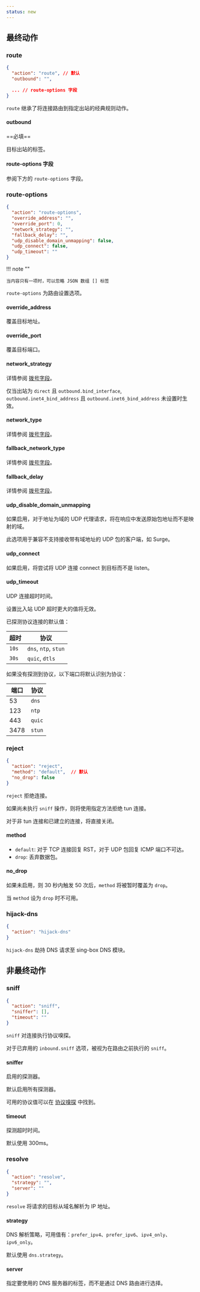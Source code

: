 ```yaml
---
status: new
---
```


## 最终动作

### route

```json
{
  "action": "route", // 默认
  "outbound": "",
  
  ... // route-options 字段
}
```

`route` 继承了将连接路由到指定出站的经典规则动作。

#### outbound

==必填==

目标出站的标签。

#### route-options 字段

参阅下方的 `route-options` 字段。

### route-options

```json
{
  "action": "route-options",
  "override_address": "",
  "override_port": 0,
  "network_strategy": "",
  "fallback_delay": "",
  "udp_disable_domain_unmapping": false,
  "udp_connect": false,
  "udp_timeout": ""
}
```

!!! note ""

    当内容只有一项时，可以忽略 JSON 数组 [] 标签

`route-options` 为路由设置选项。

#### override_address

覆盖目标地址。

#### override_port

覆盖目标端口。

#### network_strategy

详情参阅 [拨号字段](/configuration/shared/dial/#network_strategy)。

仅当出站为 `direct` 且 `outbound.bind_interface`, `outbound.inet4_bind_address`
且 `outbound.inet6_bind_address` 未设置时生效。

#### network_type

详情参阅 [拨号字段](/configuration/shared/dial/#network_type)。

#### fallback_network_type

详情参阅 [拨号字段](/configuration/shared/dial/#fallback_network_type)。

#### fallback_delay

详情参阅 [拨号字段](/configuration/shared/dial/#fallback_delay)。

#### udp_disable_domain_unmapping

如果启用，对于地址为域的 UDP 代理请求，将在响应中发送原始包地址而不是映射的域。

此选项用于兼容不支持接收带有域地址的 UDP 包的客户端，如 Surge。

#### udp_connect

如果启用，将尝试将 UDP 连接 connect 到目标而不是 listen。

#### udp_timeout

UDP 连接超时时间。

设置比入站 UDP 超时更大的值将无效。

已探测协议连接的默认值：

| 超时    | 协议                   |
|-------|----------------------|
| `10s` | `dns`, `ntp`, `stun` |
| `30s` | `quic`, `dtls`       |

如果没有探测到协议，以下端口将默认识别为协议：

| 端口   | 协议     |
|------|--------|
| 53   | `dns`  |
| 123  | `ntp`  |
| 443  | `quic` |
| 3478 | `stun` |

### reject

```json
{
  "action": "reject",
  "method": "default",  // 默认
  "no_drop": false
}
```

`reject` 拒绝连接。

如果尚未执行 `sniff` 操作，则将使用指定方法拒绝 tun 连接。

对于非 tun 连接和已建立的连接，将直接关闭。

#### method

- `default`: 对于 TCP 连接回复 RST，对于 UDP 包回复 ICMP 端口不可达。
- `drop`: 丢弃数据包。

#### no_drop

如果未启用，则 30 秒内触发 50 次后，`method` 将被暂时覆盖为 `drop`。

当 `method` 设为 `drop` 时不可用。

### hijack-dns

```json
{
  "action": "hijack-dns"
}
```

`hijack-dns` 劫持 DNS 请求至 sing-box DNS 模块。

## 非最终动作

### sniff

```json
{
  "action": "sniff",
  "sniffer": [],
  "timeout": ""
}
```

`sniff` 对连接执行协议嗅探。

对于已弃用的 `inbound.sniff` 选项，被视为在路由之前执行的 `sniff`。

#### sniffer

启用的探测器。

默认启用所有探测器。

可用的协议值可以在 [协议嗅探](../sniff/) 中找到。

#### timeout

探测超时时间。

默认使用 300ms。

### resolve

```json
{
  "action": "resolve",
  "strategy": "",
  "server": ""
}
```

`resolve` 将请求的目标从域名解析为 IP 地址。

#### strategy

DNS 解析策略，可用值有：`prefer_ipv4`、`prefer_ipv6`、`ipv4_only`、`ipv6_only`。

默认使用 `dns.strategy`。

#### server

指定要使用的 DNS 服务器的标签，而不是通过 DNS 路由进行选择。
